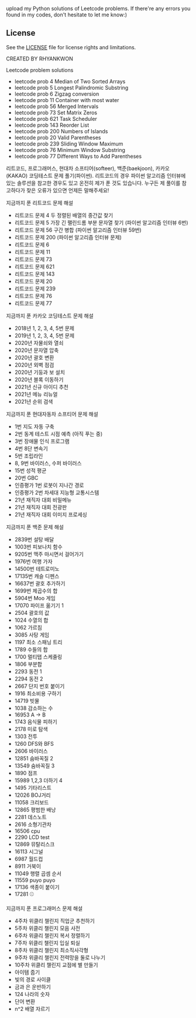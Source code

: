upload my Python solutions of Leetcode problems. If there're any errors you found in my codes, don't hesitate to let me know:)

## License

See the [LICENSE](https://github.com/Rhyankwon/algorithms/blob/main/README.md) file for license rights and limitations.


CREATED BY RHYANKWON


Leetcode problem solutions
- leetcode prob 4 Median of Two Sorted Arrays
- leetcode prob 5 Longest Palindromic Substring
- leetcode prob 6 Zigzag conversion
- leetcode prob 11 Container with most water 
- leetcode prob 56 Merged Intervals
- leetcode prob 73 Set Matrix Zeros
- leetcode prob 621 Task Scheduler
- leetcode prob 143 Reorder List
- leetcode prob 200 Numbers of Islands
- leetcode prob 20 Valid Parentheses
- leetcode prob 239 Sliding Window Maximum
- leetcode prob 76 Minimum Window Substring
- leetcode prob 77 Different Ways to Add Parentheses


리트코드, 프로그래머스, 현대차 소프티어(softeer), 백준(baekjoon), 카카오(KAKAO) 코딩테스트 문제 풀기(파이썬). 리트코드의 경우 파이썬 알고리즘 인터뷰에 있는 솔루션을 참고한 경우도 있고 온전히 제가 푼 것도 있습니다. 누구든 제 풀이를 참고하다가 찾은 오류가 있으면 언제든 말해주세요!

지금까지 푼 리트코드 문제 해설
- 리트코드 문제 4 두 정렬된 배열의 중간값 찾기 
- 리트코드 문제 5 가장 긴 팰린드롬 부분 문자열 찾기 (파이썬 알고리즘 인터뷰 6번)
- 리트코드 문제 56 구간 병합 (파이썬 알고리즘 인터뷰 59번)
- 리트코드 문제 200 (파이썬 알고리즘 인터뷰 문제)
- 리트코드 문제 6
- 리트코드 문제 11
- 리트코드 문제 73
- 리트코드 문제 621
- 리트코드 문제 143 
- 리트코드 문제 20
- 리트코드 문제 239
- 리트코드 문제 76
- 리트코드 문제 77

지금까지 푼 카카오 코딩테스트 문제 해설
- 2018년 1, 2, 3, 4, 5번 문제
- 2019년 1, 2, 3, 4, 5번 문제
- 2020년 자물쇠와 열쇠
- 2020년 문자열 압축
- 2020년 괄호 변환
- 2020년 외벽 점검
- 2020년 기둥과 보 설치
- 2020년 블록 이동하기
- 2021년 신규 아이디 추천
- 2021년 메뉴 리뉴얼
- 2021년 순위 검색

지금까지 푼 현대자동차 소프티어 문제 해설
- 1번 지도 자동 구축
- 2번 동계 테스트 시점 예측 (아직 푸는 중)
- 3번 장애물 인식 프로그램
- 4번 8단 변속기
- 5번 조립라인
- 8, 9번 바이러스, 수퍼 바이러스
- 15번 성적 평균
- 20번 GBC
- 인증평가 1번 로봇이 지나간 경로
- 인증평가 2번 차세대 지능형 교통시스템
- 21년 재직자 대회 비밀메뉴
- 21년 재직자 대회 전광판
- 21년 재직자 대회 이미지 프로세싱

지금까지 푼 백준 문제 해설
- 2839번 설탕 배달
- 1003번 피보나치 함수
- 9205번 맥주 마시면서 걸어가기
- 1976번 여행 가자
- 14500번 테트로미노
- 17135번 캐슬 디펜스
- 16637번 괄호 추가하기
- 1699번 제곱수의 합
- 5904번 Moo 게임
- 17070 파이프 옮기기 1
- 2504 괄호의 값
- 1024 수열의 합
- 1062 가르침
- 3085 사탕 게임
- 1197 최소 스패닝 트리
- 1789 수들의 합
- 1700 멀티탭 스케줄링
- 1806 부분합
- 2293 동전 1
- 2294 동전 2
- 2667 단지 번호 붙이기
- 1916 최소비용 구하기
- 14719 빗물
- 1038 감소하는 수
- 16953 A -> B
- 1743 음식물 피하기
- 2178 미로 탐색
- 1303 전투
- 1260 DFS와 BFS
- 2606 바이러스
- 12851 숨바꼭질 2
- 13549 숨바꼭질 3
- 1890 점프
- 15989 1,2,3 더하기 4
- 1495 기타리스트
- 12026 BOJ거리
- 11058 크리보드
- 12865 평범한 배낭
- 2281 데스노트
- 2616 소형기관차
- 16506 cpu
- 2290 LCD test
- 12869 뮤탈리스크
- 16113 시그널
- 6987 월드컵
- 8911 거북이
- 11049 행렬 곱셈 순서
- 11559 puyo puyo
- 17136 색종이 붙이기
- 17281 ⚾

지금까지 푼 프로그래머스 문제 해설
- 4주차 위클리 챌린지 직업군 추천하기
- 5주차 위클리 챌린지 모음 사전
- 6주차 위클리 챌린지 복서 정렬하기
- 7주차 위클리 챌린지 입실 퇴실
- 8주차 위클리 챌린지 최소직사각형
- 9주차 위클리 챌린지 전력망을 둘로 나누기
- 10주차 위클리 챌린지 교점에 별 만들기
- 아이템 줍기
- 빛의 경로 사이클
- 금과 은 운반하기
- 124 나라의 숫자
- 단어 변환
- n^2 배열 자르기
